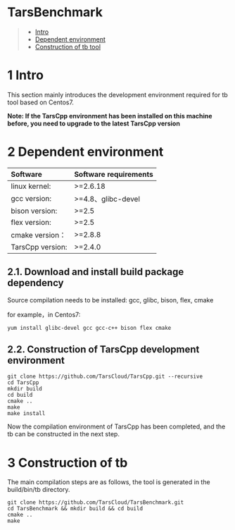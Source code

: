 # TarsBenchmark
> * [Intro](#chapter-1)
> * [Dependent environment](#chapter-2)
> * [Construction of tb tool](#chapter-3)


# 1 <a id="chapter-1"></a>Intro

This section mainly introduces the development environment required for tb tool based on Centos7.

**Note: If the TarsCpp environment has been installed on this machine before, you need to upgrade to the latest TarsCpp version**

# 2 <a id="chapter-2"></a>Dependent environment

| Software | Software requirements |
| :--- | :--- |
| linux kernel:   | >=2.6.18 |
| gcc version:    | >=4.8、glibc-devel |
| bison version:  | >=2.5|
| flex version:   | >=2.5   |
| cmake version： | >=2.8.8|
| TarsCpp version: | >=2.4.0|

## 2.1. Download and install build package dependency


Source compilation needs to be installed: gcc, glibc, bison, flex, cmake

for example，in Centos7:
```
yum install glibc-devel gcc gcc-c++ bison flex cmake
```

## 2.2. Construction of TarsCpp development environment

```text
git clone https://github.com/TarsCloud/TarsCpp.git --recursive
cd TarsCpp
mkdir build
cd build
cmake ..
make
make install
```

Now the compilation environment of TarsCpp has been completed, and the tb can be constructed in the next step.


# 3 <a id="chapter-3"></a>Construction of tb

The main compilation steps are as follows, the tool is generated in the build/bin/tb directory.
```
git clone https://github.com/TarsCloud/TarsBenchmark.git
cd TarsBenchmark && mkdir build && cd build
cmake ..
make
```
